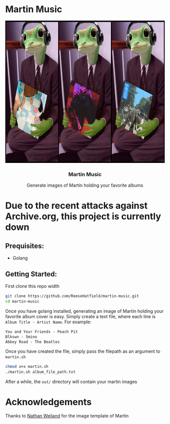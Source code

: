 # Martin Music


<p align="center">
  <a href="https://github.com/reesehatfield/martin-music">
    <img src="./examples/collage.png" alt="Martin holding blkswn" width="800" height="450">
  </a>
</p>

<h3 align="center"><strong>Martin Music</strong></h3>

<p align="center">
    Generate images of Martin holding your favorite albums
    <br>
</p>

# Due to the recent attacks against Archive.org, this project is currently down 

## Prequisites:
- Golang


## Getting Started:

First clone this repo width
```bash
git clone https://github.com/ReeseHatfield/martin-music.git
cd martin-music
```

Once you have golang installed, generating an image of Martin holding your favorite album cover is easy.
Simply create a text file, where each line is `Album Title - Artist Name`. For example:
```
You and Your Friends - Peach Pit
Blkswn - Smino
Abbey Road - The Beatles
```

Once you have created the file, simply pass the filepath as an argument to `martin.sh`

```bash
chmod u+x martin.sh
./martin.sh album_file_path.txt
```

After a while, the `out/` directory will contain your martin images


# Acknowledgements

Thanks to [Nathan Weiland](https://www.nathanweiland.com/) for the image template of Martin